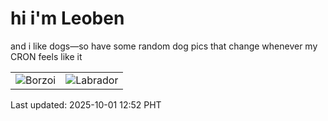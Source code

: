 # hi i'm Leoben

and i like dogs—so have some random dog pics that change whenever my CRON feels like it

|  |  |
|--------|----------|
| ![Borzoi](https://random-dog-vercel.vercel.app/api/random-borzoi?v=1759294336) | ![Labrador](https://random-dog-vercel.vercel.app/api/random-labrador?v=1759294336) |

Last updated: 2025-10-01 12:52 PHT
